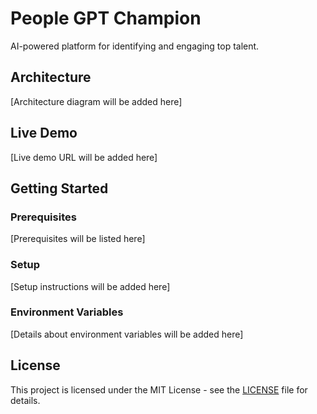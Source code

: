 # People GPT Champion

AI-powered platform for identifying and engaging top talent.

## Architecture

[Architecture diagram will be added here]

## Live Demo

[Live demo URL will be added here]

## Getting Started

### Prerequisites

[Prerequisites will be listed here]

### Setup

[Setup instructions will be added here]

### Environment Variables

[Details about environment variables will be added here]

## License

This project is licensed under the MIT License - see the [LICENSE](LICENSE) file for details.
